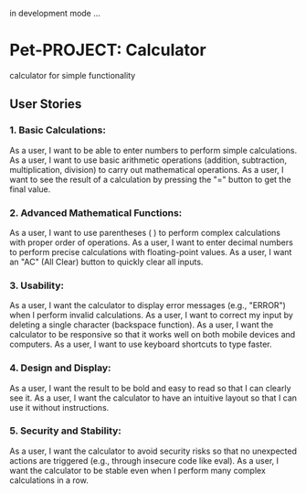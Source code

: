 in development mode ...

# Pet-PROJECT: Calculator
calculator for simple functionality 

## User Stories

### 1. Basic Calculations:
As a user, I want to be able to enter numbers to perform simple calculations.
As a user, I want to use basic arithmetic operations (addition, subtraction, multiplication, division) to carry out mathematical operations.
As a user, I want to see the result of a calculation by pressing the "=" button to get the final value.

### 2. Advanced Mathematical Functions:
As a user, I want to use parentheses ( ) to perform complex calculations with proper order of operations.
As a user, I want to enter decimal numbers to perform precise calculations with floating-point values.
As a user, I want an "AC" (All Clear) button to quickly clear all inputs.

### 3. Usability:
As a user, I want the calculator to display error messages (e.g., "ERROR") when I perform invalid calculations.
As a user, I want to correct my input by deleting a single character (backspace function).
As a user, I want the calculator to be responsive so that it works well on both mobile devices and computers.
As a user, I want to use keyboard shortcuts to type faster.

### 4. Design and Display:
As a user, I want the result to be bold and easy to read so that I can clearly see it.
As a user, I want the calculator to have an intuitive layout so that I can use it without instructions.

### 5. Security and Stability:
As a user, I want the calculator to avoid security risks so that no unexpected actions are triggered (e.g., through insecure code like eval).
As a user, I want the calculator to be stable even when I perform many complex calculations in a row.